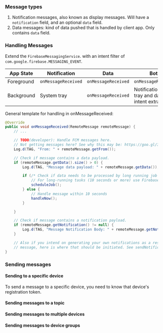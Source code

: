

### Message types

1. Notification messages, also known as display messages. Will have a `notification` field, and an optional `data` field.
2. Data messages: kind of data pushed that is handled by client app. Only contains `data` field.

### Handling Messages

Extend the `FirebaseMessagingService`. with an intent filter of
`com.google.firebase.MESSAGING_EVENT`.


| App State | Notification | Data | Both |
| ---- | ---- | ---- | ---- |
| Foreground | `onMessageReceived` | `onMessageReceived` | `onMessageReceived` |
| Background | System tray | `onMessageReceived` | Notification in sys tray and data in intent extras |


General template for handling in onMessageReceived:
```java
@Override
public void onMessageReceived(RemoteMessage remoteMessage) {
    // ...

    // TODO(developer): Handle FCM messages here.
    // Not getting messages here? See why this may be: https://goo.gl/39bRNJ
    Log.d(TAG, "From: " + remoteMessage.getFrom());

    // Check if message contains a data payload.
    if (remoteMessage.getData().size() > 0) {
        Log.d(TAG, "Message data payload: " + remoteMessage.getData());

        if (/* Check if data needs to be processed by long running job */ true) {
            // For long-running tasks (10 seconds or more) use Firebase Job Dispatcher.
            scheduleJob();
        } else {
            // Handle message within 10 seconds
            handleNow();
        }

    }

    // Check if message contains a notification payload.
    if (remoteMessage.getNotification() != null) {
        Log.d(TAG, "Message Notification Body: " + remoteMessage.getNotification().getBody());
    }

    // Also if you intend on generating your own notifications as a result of a received FCM
    // message, here is where that should be initiated. See sendNotification method below.
}
```

### Sending messages

#### Sending to a specific device

To send a message to a specific device, you need to know that device's registration token.

#### Sending messages to a topic

#### Sending messages to multiple devices

#### Sending messages to device groups